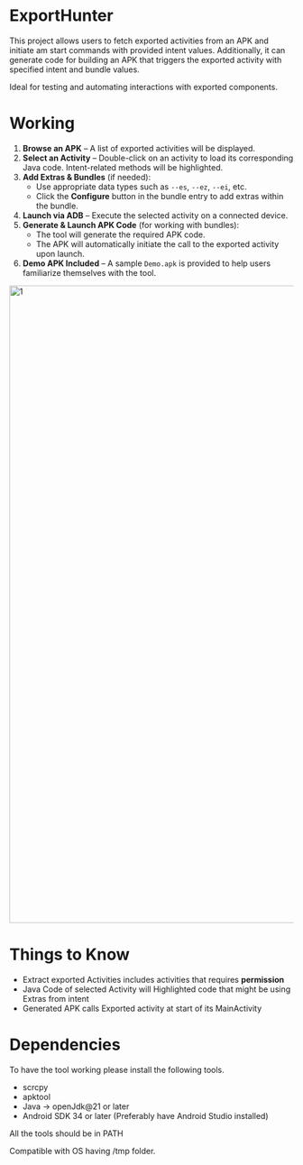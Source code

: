 # ExportHunter
This project allows users to fetch exported activities from an APK and initiate am start commands with provided intent values. Additionally, it can generate code for building an APK that triggers the exported activity with specified intent and bundle values. 

Ideal for testing and automating interactions with exported components.

# Working
1. **Browse an APK** – A list of exported activities will be displayed.  
2. **Select an Activity** – Double-click on an activity to load its corresponding Java code. Intent-related methods will be highlighted.  
3. **Add Extras & Bundles** (if needed):  
   - Use appropriate data types such as `--es`, `--ez`, `--ei`, etc.  
   - Click the **Configure** button in the bundle entry to add extras within the bundle.  
4. **Launch via ADB** – Execute the selected activity on a connected device.  
5. **Generate & Launch APK Code** (for working with bundles):  
   - The tool will generate the required APK code.  
   - The APK will automatically initiate the call to the exported activity upon launch.  
6. **Demo APK Included** – A sample `Demo.apk` is provided to help users familiarize themselves with the tool.  


<img width="1131" alt="1" src="https://github.com/user-attachments/assets/242134c2-5432-4389-942a-204cf63e5a81" />

# Things to Know
- Extract exported Activities includes activities that requires **permission**
- Java Code of selected Activity will Highlighted code that might be using Extras from intent
- Generated APK calls Exported activity at start of its MainActivity


# Dependencies

To have the tool working please install the following tools.
- scrcpy
- apktool
- Java -> openJdk@21 or later
- Android SDK 34 or later (Preferably have Android Studio installed) 


All the tools should be in PATH

Compatible with OS having /tmp folder.




